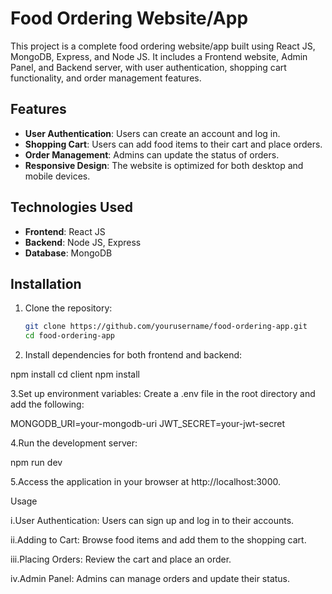 # Food Ordering Website/App

This project is a complete food ordering website/app built using React JS, MongoDB, Express, and Node JS. It includes a Frontend website, Admin Panel, and Backend server, with user authentication, shopping cart functionality, and order management features.

## Features

- **User Authentication**: Users can create an account and log in.
- **Shopping Cart**: Users can add food items to their cart and place orders.
- **Order Management**: Admins can update the status of orders.
- **Responsive Design**: The website is optimized for both desktop and mobile devices.

## Technologies Used

- **Frontend**: React JS
- **Backend**: Node JS, Express
- **Database**: MongoDB

## Installation

1. Clone the repository:
   ```bash
   git clone https://github.com/yourusername/food-ordering-app.git
   cd food-ordering-app
   
2. Install dependencies for both frontend and backend:

npm install
cd client
npm install

3.Set up environment variables: Create a .env file in the root directory and add the following:

MONGODB_URI=your-mongodb-uri
JWT_SECRET=your-jwt-secret

4.Run the development server:

npm run dev

5.Access the application in your browser at http://localhost:3000.

Usage

  i.User Authentication: Users can sign up and log in to their accounts.

  ii.Adding to Cart: Browse food items and add them to the shopping cart.

  iii.Placing Orders: Review the cart and place an order.

  iv.Admin Panel: Admins can manage orders and update their status.
